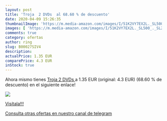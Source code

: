 ```yaml
---
layout: post
title: 'Troja  2 DVDs  al 68.60 % de descuento'
date: 2020-04-09 15:26:35
thumbnailImage: 'https://m.media-amazon.com/images/I/51K2VY7EX2L._SL500_._SL200_.jpg'
images: [ 'https://m.media-amazon.com/images/I/51K2VY7EX2L._SL500_._SL200_.jpg' ]
comments: true
category: ofertas
author: ring
slug: B00027SIV4
description:
actualPrice: 1.35 EUR
comparePrice: 4.3 EUR
inStock: true
---
```


Ahora mismo tienes [Troja  2 DVDs ](https://www.amazon.com/dp/B00027SIV4/?tag=redken08-20) a 1.35 EUR (original: 4.3 EUR) (68.60 %  de descuento) en el siguiente enlace!

[![](https://m.media-amazon.com/images/I/51K2VY7EX2L._SL500_._SL200_.jpg)](https://www.amazon.com/dp/B00027SIV4/?tag=redken08-20)

[Visítala!!!](https://www.amazon.com/dp/B00027SIV4/?tag=redken08-20)

[Consulta otras ofertas en nuestro canal de telegram](https://t.me/s/ofertas25)
